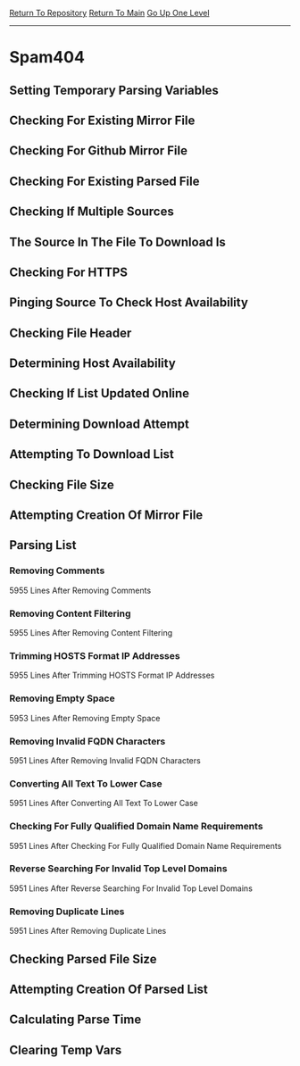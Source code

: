 [Return To Repository](https://github.com/deathbybandaid/piholeparser/)
[Return To Main](https://github.com/deathbybandaid/piholeparser/blob/master/RecentRunLogs/Mainlog.md)
[Go Up One Level](https://github.com/deathbybandaid/piholeparser/blob/master/RecentRunLogs/TopLevelScripts/30-Processing-Blacklists.md)
____________________________________
# Spam404
## Setting Temporary Parsing Variables
## Checking For Existing Mirror File
## Checking For Github Mirror File
## Checking For Existing Parsed File
## Checking If Multiple Sources
## The Source In The File To Download Is
## Checking For HTTPS
## Pinging Source To Check Host Availability
## Checking File Header
## Determining Host Availability
## Checking If List Updated Online
## Determining Download Attempt
## Attempting To Download List
## Checking File Size
## Attempting Creation Of Mirror File
## Parsing List
### Removing Comments
5955 Lines After Removing Comments
### Removing Content Filtering
5955 Lines After Removing Content Filtering
### Trimming HOSTS Format IP Addresses
5955 Lines After Trimming HOSTS Format IP Addresses
### Removing Empty Space
5953 Lines After Removing Empty Space
### Removing Invalid FQDN Characters
5951 Lines After Removing Invalid FQDN Characters
### Converting All Text To Lower Case
5951 Lines After Converting All Text To Lower Case
### Checking For Fully Qualified Domain Name Requirements
5951 Lines After Checking For Fully Qualified Domain Name Requirements
### Reverse Searching For Invalid Top Level Domains
5951 Lines After Reverse Searching For Invalid Top Level Domains
### Removing Duplicate Lines
5951 Lines After Removing Duplicate Lines
## Checking Parsed File Size
## Attempting Creation Of Parsed List
## Calculating Parse Time
## Clearing Temp Vars
